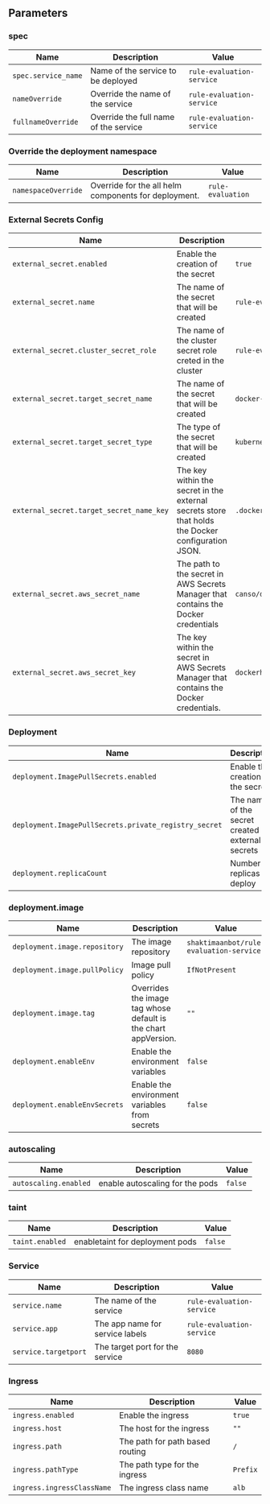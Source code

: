 ## Parameters

### spec

| Name                | Description                           | Value                     |
| ------------------- | ------------------------------------- | ------------------------- |
| `spec.service_name` | Name of the service to be deployed    | `rule-evaluation-service` |
| `nameOverride`      | Override the name of the service      | `rule-evaluation-service` |
| `fullnameOverride`  | Override the full name of the service | `rule-evaluation-service` |

### Override the deployment namespace

| Name                | Description                                          | Value             |
| ------------------- | ---------------------------------------------------- | ----------------- |
| `namespaceOverride` | Override for the all helm components for deployment. | `rule-evaluation` |

### External Secrets Config

| Name                                     | Description                                                                                       | Value                            |
| ---------------------------------------- | ------------------------------------------------------------------------------------------------- | -------------------------------- |
| `external_secret.enabled`                | Enable the creation of the secret                                                                 | `true`                           |
| `external_secret.name`                   | The name of the secret that will be created                                                       | `rule-evaluation-service`        |
| `external_secret.cluster_secret_role`    | The name of the cluster secret role creted in the cluster                                         | `rule-evaluation-secret`         |
| `external_secret.target_secret_name`     | The name of the secret that will be created                                                       | `docker-secret-cred`             |
| `external_secret.target_secret_type`     | The type of the secret that will be created                                                       | `kubernetes.io/dockerconfigjson` |
| `external_secret.target_secret_name_key` | The key within the secret in the external secrets store that holds the Docker configuration JSON. | `.dockerconfigjson`              |
| `external_secret.aws_secret_name`        | The path to the secret in AWS Secrets Manager that contains the Docker credentials                | `canso/dockerhub`                |
| `external_secret.aws_secret_key`         | The key within the secret in AWS Secrets Manager that contains the Docker credentials.            | `dockerhub`                      |

### Deployment 

| Name                                                  | Description                                        | Value                |
| ----------------------------------------------------- | -------------------------------------------------- | -------------------- |
| `deployment.ImagePullSecrets.enabled`                 | Enable the creation of the secret                  | `true`               |
| `deployment.ImagePullSecrets.private_registry_secret` | The name of the secret created by external secrets | `docker-secret-cred` |
| `deployment.replicaCount`                             | Number of replicas to deploy                       | `1`                  |

### deployment.image 

| Name                          | Description                                                    | Value                                   |
| ----------------------------- | -------------------------------------------------------------- | --------------------------------------- |
| `deployment.image.repository` | The image repository                                           | `shaktimaanbot/rule-evaluation-service` |
| `deployment.image.pullPolicy` | Image pull policy                                              | `IfNotPresent`                          |
| `deployment.image.tag`        | Overrides the image tag whose default is the chart appVersion. | `""`                                    |
| `deployment.enableEnv`        | Enable the environment variables                               | `false`                                 |
| `deployment.enableEnvSecrets` | Enable the environment variables from secrets                  | `false`                                 |

### autoscaling 

| Name                  | Description                     | Value   |
| --------------------- | ------------------------------- | ------- |
| `autoscaling.enabled` | enable autoscaling for the pods | `false` |

### taint 

| Name            | Description                     | Value   |
| --------------- | ------------------------------- | ------- |
| `taint.enabled` | enabletaint for deployment pods | `false` |

### Service

| Name                 | Description                     | Value                     |
| -------------------- | ------------------------------- | ------------------------- |
| `service.name`       | The name of the service         | `rule-evaluation-service` |
| `service.app`        | The app name for service labels | `rule-evaluation-service` |
| `service.targetport` | The target port for the service | `8080`                    |

### Ingress

| Name                       | Description                     | Value    |
| -------------------------- | ------------------------------- | -------- |
| `ingress.enabled`          | Enable the ingress              | `true`   |
| `ingress.host`             | The host for the ingress        | `""`     |
| `ingress.path`             | The path for path based routing | `/`      |
| `ingress.pathType`         | The path type for the ingress   | `Prefix` |
| `ingress.ingressClassName` | The ingress class name          | `alb`    |
